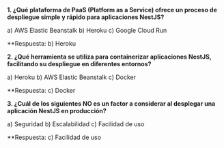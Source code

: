 **1. ¿Qué plataforma de PaaS (Platform as a Service) ofrece un proceso de despliegue simple y rápido para aplicaciones NestJS?**

a) AWS Elastic Beanstalk
b) Heroku 
c) Google Cloud Run

**Respuesta: b) Heroku 

**2. ¿Qué herramienta se utiliza para containerizar aplicaciones NestJS, facilitando su despliegue en diferentes entornos?**

a) Heroku
b) AWS Elastic Beanstalk
c) Docker 

**Respuesta: c) Docker 

**3. ¿Cuál de los siguientes **NO** es un factor a considerar al desplegar una aplicación NestJS en producción?**

a) Seguridad
b) Escalabilidad 
c) Facilidad de uso 

**Respuesta: c) Facilidad de uso 


